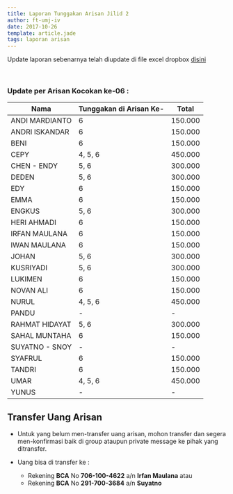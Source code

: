 ```yaml
---
title: Laporan Tunggakan Arisan Jilid 2
author: ft-umj-iv
date: 2017-10-26
template: article.jade
tags: laporan arisan
---
```


Update laporan sebenarnya telah diupdate di file excel dropbox [disini](https://www.dropbox.com/s/lqrvit24hfh3fot/Arisan%20UMJ%20TechInfo4%20Jilid%2002.xlsx?dl=0)

<br/>
<span class="more"></span>

### Update per Arisan Kocokan ke-06 :

|Nama									| Tunggakan di Arisan Ke- 	| Total 			| 
| -------------------	| ------------------------- | ----------- |
| ANDI MARDIANTO 			| 6							            | 150.000  		|
| ANDRI ISKANDAR 			| 6							            | 150.000  		|
| BENI 						    | 6							            | 150.000  		|
| CEPY 						    | 4, 5, 6			  		        | 450.000 		|
| CHEN - ENDY 				| 5, 6	  		              | 300.000 		|
| DEDEN 					    | 5, 6	  		              | 300.000 		|
| EDY 						    | 6							            | 150.000  		|
| EMMA 						    | 6							            | 150.000  		|
| ENGKUS 					    | 5, 6	  		              | 300.000 		|
| HERI AHMADI 				| 6							            | 150.000  		|
| IRFAN MAULANA 			| 6							            | 150.000  		|
| IWAN MAULANA 				| 6							            | 150.000  		|
| JOHAN 					    | 5, 6	  		              | 300.000 		|
| KUSRIYADI 				  | 5, 6	  		              | 300.000 		|
| LUKIMEN 					  | 6							            | 150.000  		|
| NOVAN ALI 				  | 6							            | 150.000  		|
| NURUL				 		    | 4, 5, 6	  		            | 450.000 		|
| PANDU 					    | - 							          | -			  		|
| RAHMAT HIDAYAT 			| 5, 6	  		              | 300.000 		|
| SAHAL MUNTAHA 			| 6							            | 150.000  		|
| SUYATNO - SNOY 			| -							            | -			  		|
| SYAFRUL 					  | 6							            | 150.000  		|
| TANDRI 					    | 6							            | 150.000  		|
| UMAR 						    | 4, 5, 6  		              | 450.000 		|
| YUNUS 					    | -							            | -			  		|

## Transfer Uang Arisan

+ Untuk yang belum men-transfer uang arisan, mohon transfer dan segera men-konfirmasi baik di group ataupun private message ke pihak yang ditransfer.

+ Uang bisa di transfer ke :
	- Rekening <b>BCA</b> No <b>706-100-4622</b> a/n <b>Irfan Maulana</b> atau
	- Rekening <b>BCA</b> No <b>291-700-3684</b> a/n <b>Suyatno</b>
